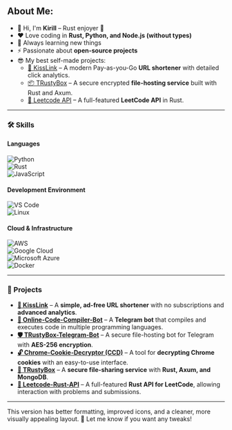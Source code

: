 ## About Me:

- 👋 Hi, I'm **Kirill** – Rust enjoyer 🦀  
- ❤️ Love coding in **Rust, Python, and Node.js (without types)**  
- 🌱 Always learning new things  
- ⚡ Passionate about **open-source projects**  
- 😎 My best self-made projects:  
  - [🚀 KissLink](https://kissl.ink/github) – A modern Pay-as-you-Go **URL shortener** with detailed click analytics.  
  - [📦 TRustyBox](https://github.com/1101-1/TRustyBox) – A secure encrypted **file-hosting service** built with Rust and Axum.  
  - [🧩 Leetcode API](https://github.com/1101-1/LeetcodeRustAPI) – A full-featured **LeetCode API** in Rust.  

---

### 🛠️ Skills

#### **Languages**  
![Python](https://img.shields.io/badge/-Python-3776AB?logo=python&logoColor=white)  
![Rust](https://img.shields.io/badge/-Rust-000000?logo=rust&logoColor=white)  
![JavaScript](https://img.shields.io/badge/-JavaScript-F7DF1E?logo=javascript&logoColor=black)  

#### **Development Environment**  
![VS Code](https://img.shields.io/badge/-VS%20Code-007ACC?logo=visual-studio-code&logoColor=white)  
![Linux](https://img.shields.io/badge/-Linux-FCC624?logo=linux&logoColor=black)  

#### **Cloud & Infrastructure**  
![AWS](https://img.shields.io/badge/-AWS-232F3E?logo=amazon-aws&logoColor=white)  
![Google Cloud](https://img.shields.io/badge/-Google%20Cloud-4285F4?logo=google-cloud&logoColor=white)  
![Microsoft Azure](https://img.shields.io/badge/-Microsoft%20Azure-0078D4?logo=microsoft-azure&logoColor=white)  
![Docker](https://img.shields.io/badge/-Docker-2496ED?logo=docker&logoColor=white)  

---

### 🚀 Projects

- **[🔗 KissLink](https://kissl.ink/github)** – A **simple, ad-free URL shortener** with no subscriptions and **advanced analytics**.  
- **[🤖 Online-Code-Compiler-Bot](https://github.com/1101-1/Online-Code-Compiler-Bot)** – A **Telegram bot** that compiles and executes code in multiple programming languages.  
- **[🛡️ TRustyBox-Telegram-Bot](https://github.com/1101-1/TRustyBox-Telegram-Bot)** – A secure file-hosting bot for Telegram with **AES-256 encryption**.  
- **[🔓 Chrome-Cookie-Decryptor (CCD)](https://github.com/1101-1/Chrome-Cookie-Decryptor)** – A tool for **decrypting Chrome cookies** with an easy-to-use interface.  
- **[📂 TRustyBox](https://github.com/1101-1/TRustyBox)** – A **secure file-sharing service** with **Rust, Axum, and MongoDB**.  
- **[📜 Leetcode-Rust-API](https://github.com/1101-1/LeetcodeRustAPI)** – A full-featured **Rust API for LeetCode**, allowing interaction with problems and submissions.  

---

This version has better formatting, improved icons, and a cleaner, more visually appealing layout. 🚀 Let me know if you want any tweaks!
